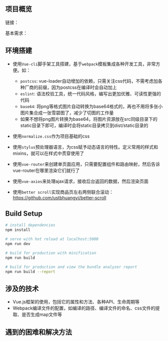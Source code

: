 ## 项目概览
链接：

基本需求：


## 环境搭建

- 使用`Vue-cli`脚手架工具搭建，基于`webpack`模板集成各种开发工具，非常方便。如：
  - `postcss`: vue-loader自动增加的依赖，只需关注css代码，不需考虑加各种厂商的前缀，因为postcss在编译时会自动加上
  - `eslint`: 语法校验工具，统一代码风格，编写出更加优雅、可读性更强的代码
  - `base64`: 将png等格式图片自动转换为base64格式的，再也不用将多张小图片集合成一张雪碧图了，减少了切图的工作量
  - 如果不想将png图片转换为base64，将图片资源放在src同级目录下的static目录下即可，编译时会将static目录拷贝到dist/static目录的

- 使用`normalize.css`作为项目基础的css

- 使用`stylus`预处理器语言，为css赋予动态语言的特性。定义常用的样式和mixins，就可以在样式中贯穿使用了

- 使用`vue-router`来创建单页面应用，只需要配置组件和路由映射，然后告诉vue-router在哪里渲染它们就行了

- 使用`vue-axios`来处理ajax请求，接收后台返回的数据，然后渲染页面

- 使用`better scroll`实现商品页左右两侧联合滚动：https://github.com/ustbhuangyi/better-scroll


## Build Setup

``` bash
# install dependencies
npm install

# serve with hot reload at localhost:5000
npm run dev

# build for production with minification
npm run build

# build for production and view the bundle analyzer report
npm run build --report
```


## 涉及的技术
- Vue.js框架的使用，包括它的属性和方法、各种API、生命周期等
- Webpack编译文件的配置，如编译的路径、编译文件的命名、css文件的提取、是否生成map文件等


## 遇到的困难和解决方法

